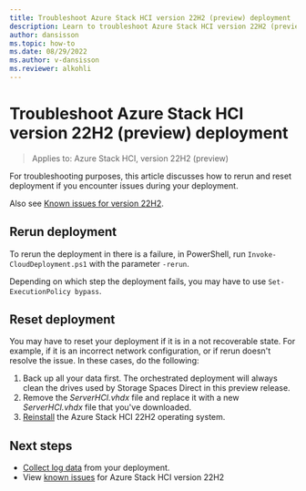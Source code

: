 ```yaml
---
title: Troubleshoot Azure Stack HCI version 22H2 (preview) deployment
description: Learn to troubleshoot Azure Stack HCI version 22H2 (preview)
author: dansisson
ms.topic: how-to
ms.date: 08/29/2022
ms.author: v-dansisson
ms.reviewer: alkohli
---
```


# Troubleshoot Azure Stack HCI version 22H2 (preview) deployment

> Applies to: Azure Stack HCI, version 22H2 (preview)

For troubleshooting purposes, this article discusses how to rerun and reset deployment if you encounter issues during your deployment.

Also see [Known issues for version 22H2](known-issues-v22h2.md).

## Rerun deployment

To rerun the deployment in there is a failure, in PowerShell, run `Invoke-CloudDeployment.ps1` with the parameter `-rerun`.

Depending on which step the deployment fails, you may have to use `Set-ExecutionPolicy bypass`.

## Reset deployment

You may have to reset your deployment if it is in a not recoverable state. For example, if it is an incorrect network configuration, or if rerun doesn't resolve the issue. In these cases, do the following:

1. Back up all your data first. The orchestrated deployment will always clean the drives used by Storage Spaces Direct in this preview release.
1. Remove the *ServerHCI.vhdx* file and replace it with a new *ServerHCI.vhdx* file that you've downloaded.
1. [Reinstall](deployment-tool-install-os.md) the Azure Stack HCI 22H2 operating system.

## Next steps

- [Collect log data](/manage/collect-logs.md) from your deployment.
- View [known issues](known-issues-v22h2.md) for Azure Stack HCI version 22H2
